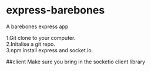 # express-barebones
A barebones express app

1.Git clone to your computer.<br>
2.Initalise a git repo.<br>
3.npm install express and socket.io.<br>

##client 
Make sure you bring in the socketio client library
